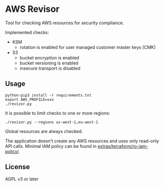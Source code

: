# AWS Revisor

Tool for checking AWS resources for security compliance.

Implemented checks:

- KSM
  - rotation is enabled for user managed customer master keys (CMK)
- S3
  - bucket encryption is enabled
  - bucket versioning is enabled
  - insecure transport is disabled

## Usage

```
python-pip3 install -r requirements.txt
export AWS_PROFILE=xxx
./revizor.py
```

It is possible to limit checks to one or more regions:

```
./revizor.py --regions us-west-1,eu-west-1
```

Global resources are always checked.

The application doesn't create any AWS resources and uses
only read-only API calls.  Minimal IAM policy can be found in
[extras/terraform/ro-iam-policy/](./extras/terraform/ro-iam-policy/).

## License

AGPL v3 or later
